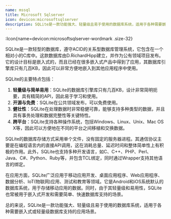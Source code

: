 ```yaml
---
name: mssql
title: Microsoft Sqlserver
icon: devicon:microsoftsqlserver
description: SQLite是一款功能强大、轻量级且易于使用的数据库系统，适用于各种需要嵌入式或轻量级数据库支持的应用场景。
---
```



:Icon{name=devicon:microsoftsqlserver-wordmark .size-32}

SQLite是一款轻型的数据库，遵守ACID的关系型数据库管理系统，它包含在一个相对小的C库中。这款数据库由D.RichardHipp建立，并作为公有领域项目发布。它的设计目标是嵌入式的，而且已经在很多嵌入式产品中得到了应用，其数据库引擎库只有几百KB，因此可以非常方便地嵌入到其他应用程序中使用。

SQLite的主要特点包括：

1. **轻量级与简单易用**：SQLite的数据库引擎库只有几百KB，设计非常简明扼要，具有精简的API，因此易于学习和使用。
2. **开源与免费**：SQLite在公共领域发布，可以免费使用。
3. **健壮性**：SQLite在处理数据时非常稳健可靠，能够支持多种类型的数据，并且具有事务处理和数据完整性等关键特性。
4. **跨平台**：SQLite支持各种操作系统，包括Windows、Linux、Unix、Mac OS X等，因此可以方便地在不同的平台之间移植和交换数据。

SQLite的数据库存储方式采用单个文件，没有固定的服务器进程。其通信协议主要是在编程语言内的直接API调用，这在消耗总量、延迟时间和整体简单性上有积极的作用。此外，SQLite也支持多种开发语言，如C、C++、PHP、Perl、Java、C#、Python、Ruby等，并包含TCL绑定，同时通过Wrapper支持其他语言的绑定。

在应用方面，SQLite广泛应用于移动应用开发、桌面应用程序、Web应用程序、数据分析、IoT(物联网)应用、测试和教育等领域。它是Android和iOS系统默认的数据库系统，用于存储移动应用的数据。同时，由于其轻量级和易用性，SQLite也常被用于嵌入式开发和需要简单、快速数据库支持的场景。

总的来说，SQLite是一款功能强大、轻量级且易于使用的数据库系统，适用于各种需要嵌入式或轻量级数据库支持的应用场景。